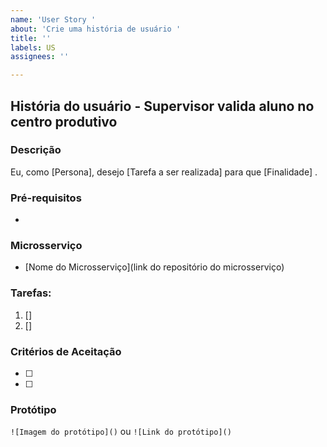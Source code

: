 ```yaml
---
name: 'User Story '
about: 'Crie uma história de usuário '
title: ''
labels: US
assignees: ''

---
```


<!--- No título da issue>
<!---Nomear História de Usuário-->
<!---Ex: -->
<!--- [US-XX] Nome da História de Usuário -->

## História do usuário - Supervisor valida aluno no centro produtivo

### Descrição
<!--- Descrição da história -->
Eu, como [Persona], desejo [Tarefa a ser realizada] para que [Finalidade] .

<!--- Descrição da tarefa -->

### Pré-requisitos
<!--- Qual funcionalidade (Sequenciador) deve ser feito antes -->

<!--- Ex -->
<!--- CRUD Usuário -->

- 

### Microsserviço
- [Nome do Microsserviço](link do repositório do microsserviço)

### Tarefas:
<!--- Descrever a tecnologia e as tarefas correspondentes a história -->

<!---Ex: -->

<!---1. [frontend] Tela de botão de exclusão -->

1. []
2. []

### Critérios de Aceitação
- [ ] 
- [ ] 

### Protótipo

`![Imagem do protótipo]()`
ou
`![Link do protótipo]()`
